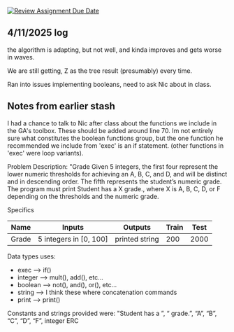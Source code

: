[![Review Assignment Due Date](https://classroom.github.com/assets/deadline-readme-button-22041afd0340ce965d47ae6ef1cefeee28c7c493a6346c4f15d667ab976d596c.svg)](https://classroom.github.com/a/DClpi-Xf)

## 4/11/2025 log

the algorithm is adapting, but not well, and kinda improves and gets worse in waves.

We are still getting, Z as the tree result (presumably) every time.

Ran into issues implementing booleans, need to ask Nic about in class.

## Notes from earlier stash

I had a chance to talk to Nic after class about the functions we include in the GA's toolbox. These should be added around line 70. Im not entirely sure what constitutes the boolean functions group, but the one function he recommended we include from 'exec' is an if statement. (other functions in 'exec' were loop variants).

Problem Description:
"Grade Given 5 integers, the first four represent the lower numeric thresholds for achieving an A, B, C, and D, and will be distinct and in descending order. The fifth represents the student’s numeric grade. The program must print Student has a X grade., where X is A, B, C, D, or F depending on the thresholds and the numeric grade.

Specifics

| Name | Inputs | Outputs | Train | Test |
|------|------------|-------|-------|------|
|Grade | 5 integers in [0, 100] | printed string | 200 | 2000 |

Data types uses:

- exec --> if()
- integer --> mult(), add(), etc...
- boolean --> not(), and(), or(), etc...
- string --> I think these where concatenation commands
- print --> print()

Constants and strings provided were: "Student has a ”, “ grade.”, “A”, “B”, “C”, “D”, “F”, integer ERC
